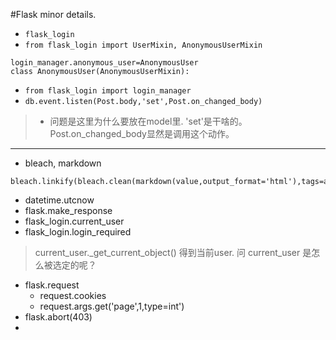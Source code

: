 #Flask minor details.

- `flask_login`
- `from flask_login import UserMixin, AnonymousUserMixin`


``` 
login_manager.anonymous_user=AnonymousUser
class AnonymousUser(AnonymousUserMixin):
```


- `from flask_login import login_manager`
- `db.event.listen(Post.body,'set',Post.on_changed_body)`

>  - 问题是这里为什么要放在model里. 'set'是干啥的。 Post.on_changed_body显然是调用这个动作。

-------

- bleach, markdown 

```
bleach.linkify(bleach.clean(markdown(value,output_format='html'),tags=allowd_tags,strip=True))
```
- datetime.utcnow
- flask.make_response
- flask_login.current_user
- flask_login.login_required

> current_user._get_current_object() 得到当前user.
> 问 current_user 是怎么被选定的呢？

- flask.request
    - request.cookies
    - request.args.get('page',1,type=int')
- flask.abort(403)
- 

